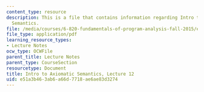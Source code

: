 ```yaml
---
content_type: resource
description: This is a file that contains information regarding Intro to Axiomatic
  Semantics.
file: /media/courses/6-820-fundamentals-of-program-analysis-fall-2015/e51a3b463ab6a66d7718ae6ae83d3274_MIT6_820F15_L12.pdf
file_type: application/pdf
learning_resource_types:
- Lecture Notes
ocw_type: OCWFile
parent_title: Lecture Notes
parent_type: CourseSection
resourcetype: Document
title: Intro to Axiomatic Semantics, Lecture 12
uid: e51a3b46-3ab6-a66d-7718-ae6ae83d3274
---
```

